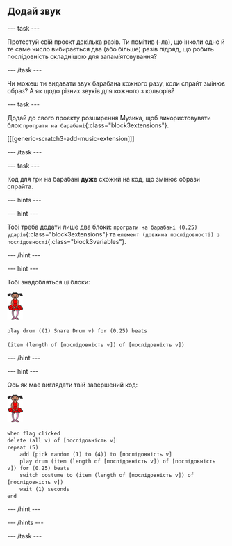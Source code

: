 ## Додай звук

--- task ---

Протестуй свій проєкт декілька разів. Ти помітив (-ла), що інколи одне й те саме число вибирається два (або більше) разів підряд, що робить послідовність складнішою для запам’ятовування?

--- /task ---

Чи можеш ти видавати звук барабана кожного разу, коли спрайт змінює образ? А як щодо різних звуків для кожного з кольорів?

--- task ---

Додай до свого проєкту розширення Музика, щоб використовувати блок `програти на барабані`{:class="block3extensions"}.

[[[generic-scratch3-add-music-extension]]]

--- /task ---

--- task ---

Код для гри на барабані **дуже** схожий на код, що змінює образи спрайта.

--- hints ---

--- hint ---

Тобі треба додати лише два блоки: `програти на барабані (0.25) ударів`{:class="block3extensions"} та `елемент (довжина послідовності) з послідовності`{:class="block3variables"}.

--- /hint ---

--- hint ---

Тобі знадобляться ці блоки:

![балерина](images/ballerina.png)

```blocks3
play drum ((1) Snare Drum v) for (0.25) beats

(item (length of [послідовність v]) of [послідовність v])
```

--- /hint ---

--- hint ---

Ось як має виглядати твій завершений код:

![балерина](images/ballerina.png)

```blocks3
when flag clicked
delete (all v) of [послідовність v]
repeat (5)
    add (pick random (1) to (4)) to [послідовність v]
    play drum (item (length of [послідовність v]) of [послідовність v]) for (0.25) beats
    switch costume to (item (length of [послідовність v]) of [послідовність v])
    wait (1) seconds
end
```

--- /hint ---

--- /hints ---

--- /task ---